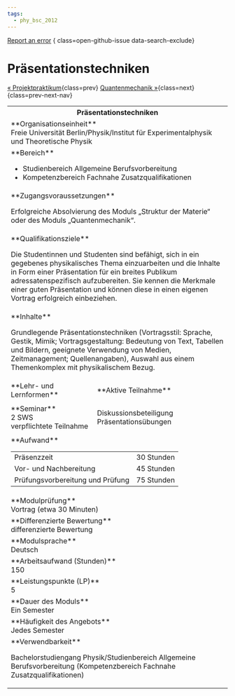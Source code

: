 ```yaml
---
tags:
  - phy_bsc_2012
---
```

[Report an error](https://github.com/SGSSGene/FUB-SUP/issues/new?title=Error%20in%20%22Pr%C3%A4sentationstechniken%22&body=There%20seems%20to%20be%20an%20error%20in%20module%20%22Pr%C3%A4sentationstechniken%22%2E%0A%0A%3CDescribe%20here%20a%20slightly%20more%20detailed%20description%20of%20what%20is%20wrong%3E&labels=bug)
{ class=open-github-issue data-search-exclude}

# Präsentationstechniken

[« Projektpraktikum](Projektpraktikum.md){class=prev}
[Quantenmechanik »](Quantenmechanik.md){class=next}
{class=prev-next-nav}

<table markdown id="moduledesc">
<tr markdown class="moduledesc_head"><th colspan="2">Präsentationstechniken </th></tr>
<tr markdown><td colspan="2">**Organisationseinheit**   <br>Freie Universität Berlin/Physik/Institut für Experimentalphysik und Theoretische Physik</td></tr>

<tr markdown><td colspan="2">**Bereich**<br>


- Studienbereich Allgemeine Berufsvorbereitung
- Kompetenzbereich Fachnahe Zusatzqualifikationen

</td></tr>

<tr markdown><td colspan="2">**Zugangsvoraussetzungen** <br>

Erfolgreiche Absolvierung des Moduls „Struktur der Materie“ oder des Moduls „Quantenmechanik“.


</td></tr>
<tr markdown><td colspan="2">**Qualifikationsziele**    <br>

Die Studentinnen und Studenten sind befähigt, sich in ein gegebenes
physikalisches Thema einzuarbeiten und die Inhalte in Form einer
Präsentation für ein breites Publikum adressatenspezifisch aufzubereiten.
Sie kennen die Merkmale einer guten Präsentation und können diese in einen
eigenen Vortrag erfolgreich einbeziehen.


</td></tr>
<tr markdown><td colspan="2">**Inhalte**                <br>

Grundlegende Präsentationstechniken (Vortragsstil: Sprache, Gestik, Mimik;
Vortragsgestaltung: Bedeutung von Text, Tabellen und Bildern, geeignete
Verwendung von Medien, Zeitmanagement; Quellenangaben), Auswahl aus einem
Themenkomplex mit physikalischem Bezug.


</td></tr>

<tr markdown><td>**Lehr- und Lernformen**</td><td>**Aktive Teilnahme**</td></tr>
<tr markdown><td> **Seminar** <br>2 SWS <br> verpflichtete Teilnahme</td><td>

Diskussionsbeteiligung Präsentationsübungen
</td></tr>
<tr markdown><td colspan="2">**Aufwand**                <br>
<table class="aufwand_table">
<tr><td>Präsenzzeit</td><td>30 Stunden</td></tr>
<tr><td>Vor- und Nachbereitung</td><td>45 Stunden</td></tr>
<tr><td>Prüfungsvorbereitung und Prüfung</td><td>75 Stunden</td></tr>
</table>

</td></tr>
<tr markdown><td colspan="2">**Modulprüfung**             <br>Vortrag (etwa 30 Minuten)


</td></tr>
<tr markdown><td colspan="2">**Differenzierte Bewertung** <br>differenzierte Bewertung

</td></tr>
<tr markdown><td colspan="2">**Modulsprache**             <br>Deutsch</td></tr>
<tr markdown><td colspan="2">**Arbeitsaufwand (Stunden)** <br>150</td></tr>
<tr markdown><td colspan="2">**Leistungspunkte (LP)**     <br>5</td></tr>
<tr markdown><td colspan="2">**Dauer des Moduls**         <br>Ein Semester</td></tr>
<tr markdown><td colspan="2">**Häufigkeit des Angebots**  <br>Jedes Semester</td></tr>
<tr markdown><td colspan="2">**Verwendbarkeit**           <br>

Bachelorstudiengang Physik/Studienbereich Allgemeine Berufsvorbereitung
(Kompetenzbereich Fachnahe Zusatzqualifikationen)


</td></tr>


</table>
